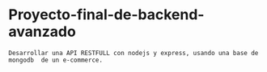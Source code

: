 # Proyecto-final-de-backend-avanzado
    Desarrollar una API RESTFULL con nodejs y express, usando una base de mongodb  de un e-commerce.
